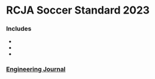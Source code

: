 # RCJA Soccer Standard 2023

### Includes
- 
- 
- 

### [Engineering Journal](https://github.com/denyahnov/robocup_2023/blob/main/EngineeringJournal.md)
